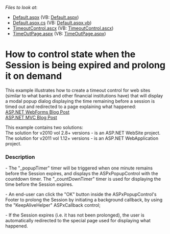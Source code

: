 <!-- default file list -->
*Files to look at*:

* [Default.aspx](./CS/WebSite/Default.aspx) (VB: [Default.aspx](./VB/WebSite/Default.aspx))
* [Default.aspx.cs](./CS/WebSite/Default.aspx.cs) (VB: [Default.aspx.vb](./VB/WebSite/Default.aspx.vb))
* [TimeoutControl.ascx](./CS/WebSite/TimeoutControl.ascx) (VB: [TimeoutControl.ascx](./VB/WebSite/TimeoutControl.ascx))
* [TimeOutPage.aspx](./CS/WebSite/TimeOutPage.aspx) (VB: [TimeOutPage.aspx](./VB/WebSite/TimeOutPage.aspx))
<!-- default file list end -->
# How to control state when the Session is being expired and prolong it on demand


<p>This example illustrates how to create a timeout control for web sites (similar to what banks and other financial institutions have) that will display a modal popup dialog displaying the time remaining before a session is timed out and redirected to a page explaining what happened:<br />
<a href="http://community.devexpress.com/blogs/aspnet/archive/2011/06/15/asp-net-how-to-show-a-popup-warning-before-session-timeout.aspx"><u>ASP.NET WebForms Blog Post</u></a><br />
<a href="http://community.devexpress.com/blogs/aspnet/archive/2011/07/11/asp-net-mvc-how-to-show-a-popup-warning-before-session-timeout-aspnetmvc.aspx"><u>ASP.NET MVC Blog Post</u></a></p><p>This example contains two solutions:<br />
The solution for v2010 vol 2.8+ versions - is an ASP.NET WebSite project.<br />
The solution for v2011 vol 1.12+ versions - is an ASP.NET WebApplication project.</p>


<h3>Description</h3>

<p>- The &quot;_popupTimer&quot; timer will be triggered when one minute remains before the Session expires, and displays the ASPxPopupControl with the countdown timer. The &quot;_countDownTimer&quot; timer is used for displaying the time before the Session expires.</p><p>- An end-user can click the &quot;OK&quot; button inside the ASPxPopupControl&#39;s Footer to prolong the Session by initiating a background callback, by using the &quot;KeepAliveHelper&quot; ASPxCallback control;</p><p>- If the Session expires (i.e. it has not been prolonged), the user is automatically redirected to the special page used for displaying what happened.</p>

<br/>


